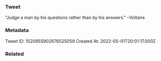 ### Tweet
"Judge a man by his questions rather than by his answers." –Voltaire

### Metadata
Tweet ID: 1520855902676525059
Created At: 2022-05-01T20:01:17.000Z

### Related

